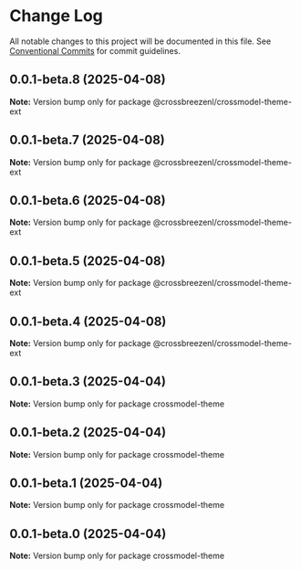 # Change Log

All notable changes to this project will be documented in this file.
See [Conventional Commits](https://conventionalcommits.org) for commit guidelines.

## 0.0.1-beta.8 (2025-04-08)

**Note:** Version bump only for package @crossbreezenl/crossmodel-theme-ext

## 0.0.1-beta.7 (2025-04-08)

**Note:** Version bump only for package @crossbreezenl/crossmodel-theme-ext

## 0.0.1-beta.6 (2025-04-08)

**Note:** Version bump only for package @crossbreezenl/crossmodel-theme-ext

## 0.0.1-beta.5 (2025-04-08)

**Note:** Version bump only for package @crossbreezenl/crossmodel-theme-ext

## 0.0.1-beta.4 (2025-04-08)

**Note:** Version bump only for package @crossbreezenl/crossmodel-theme-ext

## 0.0.1-beta.3 (2025-04-04)

**Note:** Version bump only for package crossmodel-theme

## 0.0.1-beta.2 (2025-04-04)

**Note:** Version bump only for package crossmodel-theme

## 0.0.1-beta.1 (2025-04-04)

**Note:** Version bump only for package crossmodel-theme

## 0.0.1-beta.0 (2025-04-04)

**Note:** Version bump only for package crossmodel-theme
